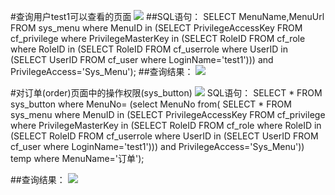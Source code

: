 #查询用户test1可以查看的页面
![](https://github.com/xujianhui1995/mis4/blob/master/1.png)
##SQL语句：
	SELECT MenuName,MenuUrl 
	FROM sys_menu 
	where MenuID in
	(SELECT PrivilegeAccessKey 
	FROM cf_privilege 
	where PrivilegeMasterKey in
		(SELECT RoleID 
		FROM cf_role 
		where RoleID in
			(SELECT RoleID 
			FROM cf_userrole 
			where UserID in
				(SELECT UserID 
				FROM cf_user 
				where LoginName='test1')))
 	and PrivilegeAccess='Sys_Menu');
##查询结果：
![](https://github.com/xujianhui1995/mis4/blob/master/2.png)
	 
#对订单(order)页面中的操作权限(sys_button)
![](https://github.com/xujianhui1995/mis4/blob/master/3.png)
SQL语句：
	SELECT * FROM sys_button
	where MenuNo=
	(select MenuNo from(
		SELECT * 
		FROM sys_menu 
		where MenuID in
			(SELECT PrivilegeAccessKey 
			FROM cf_privilege 
			where PrivilegeMasterKey in
				(SELECT RoleID 
				FROM cf_role 
				where RoleID in
					(SELECT RoleID 
					FROM cf_userrole 
					where UserID in
						(SELECT UserID 
						FROM cf_user 
						where LoginName='test1')))
		 			and PrivilegeAccess='Sys_Menu')) temp
	 where MenuName='订单');

##查询结果：
![](https://github.com/xujianhui1995/mis4/blob/master/4.png)
 
